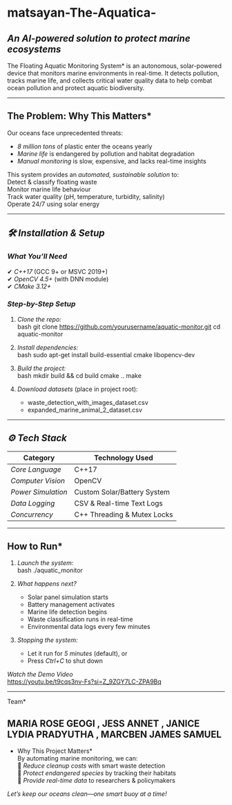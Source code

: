# matsayan-The-Aquatica-

## *An AI-powered solution to protect marine ecosystems*  

The Floating Aquatic Monitoring System* is an autonomous, solar-powered device that monitors marine environments in real-time. It detects pollution, tracks marine life, and collects critical water quality data to help combat ocean pollution and protect aquatic biodiversity.  

---  

##  The Problem: Why This Matters*  
Our oceans face unprecedented threats:  
- *8 million tons* of plastic enter the oceans yearly  
- *Marine life* is endangered by pollution and habitat degradation  
- *Manual monitoring* is slow, expensive, and lacks real-time insights  

This system provides an *automated, sustainable solution* to:  
 Detect & classify floating waste  
 Monitor marine life behaviour  
 Track water quality (pH, temperature, turbidity, salinity)  
 Operate 24/7 using solar energy  

---  

## *🛠 Installation & Setup*  

### *What You’ll Need*  
✔ *C++17* (GCC 9+ or MSVC 2019+)  
✔ *OpenCV 4.5+* (with DNN module)  
✔ *CMake 3.12+*  

### *Step-by-Step Setup*  
1. *Clone the repo:*  
   bash
   git clone https://github.com/yourusername/aquatic-monitor.git
   cd aquatic-monitor
   

2. *Install dependencies:*  
   bash
   sudo apt-get install build-essential cmake libopencv-dev
   

3. *Build the project:*  
   bash
   mkdir build && cd build
   cmake ..
   make
   

4. *Download datasets* (place in project root):  
   - waste_detection_with_images_dataset.csv  
   - expanded_marine_animal_2_dataset.csv  

---  

## *⚙ Tech Stack*  
| Category       | Technology Used |
|---------------|----------------|
| *Core Language* | C++17 |
| *Computer Vision* | OpenCV |
| *Power Simulation* | Custom Solar/Battery System |
| *Data Logging* | CSV & Real-time Text Logs |
| *Concurrency* | C++ Threading & Mutex Locks |

---  

##  How to Run*  
1. *Launch the system:*  
   bash
   ./aquatic_monitor
   

2. *What happens next?*  
   - Solar panel simulation starts  
   -  Battery management activates  
   -  Marine life detection begins  
    -  Waste classification runs in real-time  
   -  Environmental data logs every few minutes  

3. *Stopping the system:*  
   - Let it run for *5 minutes* (default), or  
   - Press *Ctrl+C* to shut down  



*Watch the Demo Video*  
https://youtu.be/t9cqs3nv-Fs?si=Z_9ZGY7LC-ZPA9Bq

---  

Team*   
 
MARIA ROSE GEOGI ,
JESS ANNET ,
JANICE LYDIA PRADYUTHA ,
MARCBEN JAMES SAMUEL
---  

* Why This Project Matters*  
By automating marine monitoring, we can:  
🔹 *Reduce cleanup costs* with smart waste detection  
🔹 *Protect endangered species* by tracking their habitats  
🔹 *Provide real-time data* to researchers & policymakers  

*Let’s keep our oceans clean—one smart buoy at a time!* 
